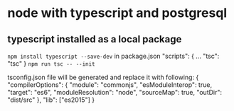 # node with typescript and postgresql

## typescript installed as a local package
`npm install typescript --save-dev`
in package.json
"scripts": {
    ...
    "tsc": "tsc"
}
`npm run tsc -- --init`

tsconfig.json file will be generated and replace it with following:
{
 "compilerOptions": {
 "module": "commonjs",
 "esModuleInterop": true,
 "target": "es6",
 "moduleResolution": "node",
 "sourceMap": true,
 "outDir": "dist/src"
},
 "lib": ["es2015"]
}